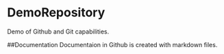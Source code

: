 # DemoRepository
Demo of Github and Git capabilities.

##Documentation
Documentaion in Github is created with markdown files. 
